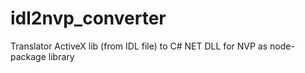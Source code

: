# idl2nvp_converter
Translator ActiveX lib (from IDL file) to C# NET DLL for NVP as node-package library 
